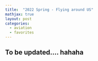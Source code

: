 ```yaml
---
title:  "2022 Spring - Flying around US"
mathjax: true
layout: post
categories: 
  - aviation
  - favorites
---
```

## To be updated.... hahaha
